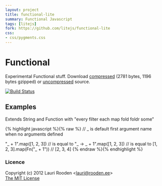 ```yaml
---                                                                             
layout: project                                                                 
title: functional-lite
summary: Functional Javascript
tags: [litejs]                                                                    
fork: https://github.com/litejs/functional-lite
css:                                                                            
- css/pygments.css                                                              
---                                                                             
```


[1]: https://raw.github.com/litejs/fn-lite/master/min.js
[2]: https://raw.github.com/litejs/fn-lite/master/fn-lite.js


Functional
==========

Experimental Functional stuff.
Download [compressed][1] 
(2781 bytes, 1196 bytes gzipped)
or [uncompressed][2] source.


[![Build Status](https://travis-ci.org/litejs/functional-lite.png?branch=master)](https://travis-ci.org/litejs/functional-lite)


Examples
--------

Extends String and Function with "every filter each map fold foldr some"

{% highlight javascript %}{% raw %}
// _ is default first argument name when no arguments defined

"_ + 1".map([1, 2, 3])
// is equal to
"_ -> _ + 1".map([1, 2, 3])
// is equal to
[1, 2, 3].map(Fn("_ + 1"))
// [2, 3, 4]
{% endraw %}{% endhighlight %}

### Licence

Copyright (c) 2012 Lauri Rooden &lt;lauri@rooden.ee&gt;  
[The MIT License](http://lauri.rooden.ee/mit-license.txt)


